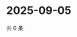 # 2025-09-05

共 0 条

<!-- BEGIN ZHIHUVIDEO -->
<!-- 最后更新时间 Fri Sep 05 2025 12:13:17 GMT+0800 (China Standard Time) -->

<!-- END ZHIHUVIDEO -->

